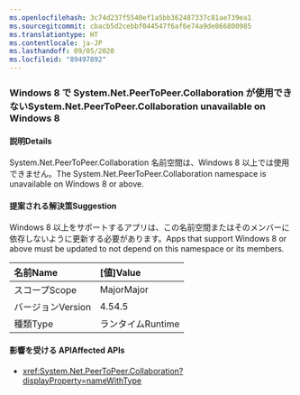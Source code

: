 ```yaml
---
ms.openlocfilehash: 3c74d237f5540ef1a5bb362487337c81ae739ea1
ms.sourcegitcommit: cbacb5d2cebbf044547f6af6e74a9de866800985
ms.translationtype: HT
ms.contentlocale: ja-JP
ms.lasthandoff: 09/05/2020
ms.locfileid: "89497892"
---
```

### <a name="systemnetpeertopeercollaboration-unavailable-on-windows-8"></a><span data-ttu-id="2e76f-101">Windows 8 で System.Net.PeerToPeer.Collaboration が使用できない</span><span class="sxs-lookup"><span data-stu-id="2e76f-101">System.Net.PeerToPeer.Collaboration unavailable on Windows 8</span></span>

#### <a name="details"></a><span data-ttu-id="2e76f-102">説明</span><span class="sxs-lookup"><span data-stu-id="2e76f-102">Details</span></span>

<span data-ttu-id="2e76f-103">System.Net.PeerToPeer.Collaboration 名前空間は、Windows 8 以上では使用できません。</span><span class="sxs-lookup"><span data-stu-id="2e76f-103">The System.Net.PeerToPeer.Collaboration namespace is unavailable on Windows 8 or above.</span></span>

#### <a name="suggestion"></a><span data-ttu-id="2e76f-104">提案される解決策</span><span class="sxs-lookup"><span data-stu-id="2e76f-104">Suggestion</span></span>

<span data-ttu-id="2e76f-105">Windows 8 以上をサポートするアプリは、この名前空間またはそのメンバーに依存しないように更新する必要があります。</span><span class="sxs-lookup"><span data-stu-id="2e76f-105">Apps that support Windows 8 or above must be updated to not depend on this namespace or its members.</span></span>

| <span data-ttu-id="2e76f-106">名前</span><span class="sxs-lookup"><span data-stu-id="2e76f-106">Name</span></span>    | <span data-ttu-id="2e76f-107">[値]</span><span class="sxs-lookup"><span data-stu-id="2e76f-107">Value</span></span>       |
|:--------|:------------|
| <span data-ttu-id="2e76f-108">スコープ</span><span class="sxs-lookup"><span data-stu-id="2e76f-108">Scope</span></span>   |<span data-ttu-id="2e76f-109">Major</span><span class="sxs-lookup"><span data-stu-id="2e76f-109">Major</span></span>|
|<span data-ttu-id="2e76f-110">バージョン</span><span class="sxs-lookup"><span data-stu-id="2e76f-110">Version</span></span>|<span data-ttu-id="2e76f-111">4.5</span><span class="sxs-lookup"><span data-stu-id="2e76f-111">4.5</span></span>|
|<span data-ttu-id="2e76f-112">種類</span><span class="sxs-lookup"><span data-stu-id="2e76f-112">Type</span></span>|<span data-ttu-id="2e76f-113">ランタイム</span><span class="sxs-lookup"><span data-stu-id="2e76f-113">Runtime</span></span>|

#### <a name="affected-apis"></a><span data-ttu-id="2e76f-114">影響を受ける API</span><span class="sxs-lookup"><span data-stu-id="2e76f-114">Affected APIs</span></span>

- <xref:System.Net.PeerToPeer.Collaboration?displayProperty=nameWithType>

<!--

#### Affected APIs

- `N:System.Net.PeerToPeer.Collaboration`

-->

